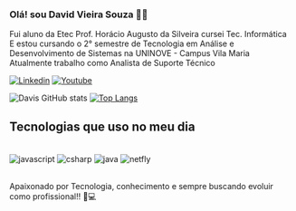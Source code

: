 
### Olá! sou David Vieira Souza 🖐🏾
Fui aluno da Etec Prof. Horácio Augusto da Silveira cursei Tec. Informática <br/>
E estou cursando o 2° semestre de  Tecnologia em Análise e Desenvolvimento de Sistemas na UNINOVE - Campus Vila Maria</br>
Atualmente trabalho como Analista de Suporte Técnico

[![Linkedin](https://img.shields.io/badge/LinkedIn-0077B5?style=for-the-badge&logo=linkedin&logoColor=white)](https://www.linkedin.com/in/david-vieira-souza-1a70a8283?lipi=urn%3Ali%3Apage%3Ad_flagship3_profile_view_base_contact_details%3BtE32TDaLTVeMEVoEfNTAjg%3D%3D)
[![Youtube](https://img.shields.io/badge/YouTube-FF0000?style=for-the-badge&logo=youtube&logoColor=white)](https://www.youtube.com/channel/UCcXPzp33xl2LNLgkSIl5IwQ)

![Davis GitHub stats](https://github-readme-stats.vercel.app/api?username=vsdavis&show_icons=true&theme=radical)
[![Top Langs](https://github-readme-stats.vercel.app/api/top-langs/?username=vsdavis&layout=pie)](https://github.com/anuraghazra/github-readme-status)

## Tecnologias que uso no meu dia

<div style="display: inline_block"><br/>

   <img align="center" alt="javascript" src="https://img.shields.io/badge/JavaScript-F7DF1E?style=for-the-badge&logo=javascript&logoColor=black" />
   <img align="center" alt="csharp" src="https://img.shields.io/badge/C%23-239120?style=for-the-badge&logo=c-sharp&logoColor=white" />
  <img align="center" alt="java" src="https://img.shields.io/badge/Java-ED8B00?style=for-the-badge&logo=openjdk&logoColor=white" />
  <img align="center" alt="netfly" src="https://img.shields.io/badge/Netlify-00C7B7?style=for-the-badge&logo=netlify&logoColor=white" />
  
</div><br/>

Apaixonado por Tecnologia, conhecimento e sempre buscando evoluir como profissional!! 🚀💻

